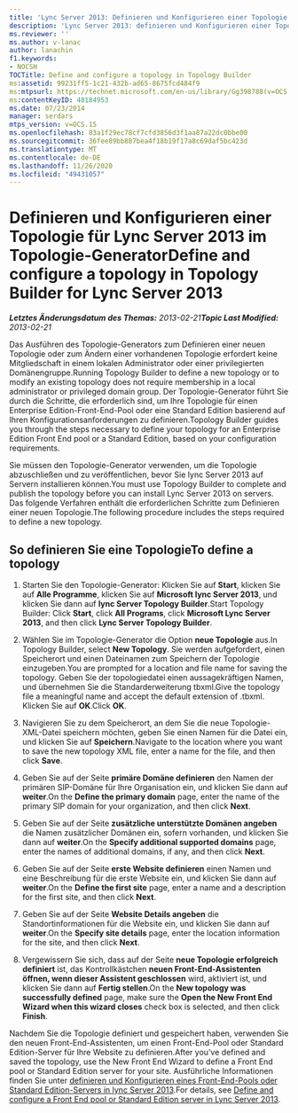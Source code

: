 ```yaml
---
title: 'Lync Server 2013: Definieren und Konfigurieren einer Topologie im Topologie-Generator'
description: 'Lync Server 2013: definieren und Konfigurieren einer Topologie im Topologie-Generator'
ms.reviewer: ''
ms.author: v-lanac
author: lanachin
f1.keywords:
- NOCSH
TOCTitle: Define and configure a topology in Topology Builder
ms:assetid: 99231ff5-1c21-432b-ad65-8675fcd484f9
ms:mtpsurl: https://technet.microsoft.com/en-us/library/Gg398788(v=OCS.15)
ms:contentKeyID: 48184953
ms.date: 07/23/2014
manager: serdars
mtps_version: v=OCS.15
ms.openlocfilehash: 83a1f29ec78cf7cfd3856d3f1aa87a22dc0bbe00
ms.sourcegitcommit: 36fee89bb887bea4f18b19f17a8c69daf5bc423d
ms.translationtype: MT
ms.contentlocale: de-DE
ms.lasthandoff: 11/26/2020
ms.locfileid: "49431057"
---
```

# <a name="define-and-configure-a-topology-in-topology-builder-for-lync-server-2013"></a><span data-ttu-id="84311-103">Definieren und Konfigurieren einer Topologie für Lync Server 2013 im Topologie-Generator</span><span class="sxs-lookup"><span data-stu-id="84311-103">Define and configure a topology in Topology Builder for Lync Server 2013</span></span>

<div data-xmlns="http://www.w3.org/1999/xhtml">

<div class="topic" data-xmlns="http://www.w3.org/1999/xhtml" data-msxsl="urn:schemas-microsoft-com:xslt" data-cs="https://msdn.microsoft.com/">

<div data-asp="https://msdn2.microsoft.com/asp">



</div>

<div id="mainSection">

<div id="mainBody"><span data-ttu-id="84311-104">

<span> </span></span><span class="sxs-lookup"><span data-stu-id="84311-104">

<span> </span></span></span>

<span data-ttu-id="84311-105">_**Letztes Änderungsdatum des Themas:** 2013-02-21_</span><span class="sxs-lookup"><span data-stu-id="84311-105">_**Topic Last Modified:** 2013-02-21_</span></span>

<span data-ttu-id="84311-106">Das Ausführen des Topologie-Generators zum Definieren einer neuen Topologie oder zum Ändern einer vorhandenen Topologie erfordert keine Mitgliedschaft in einem lokalen Administrator oder einer privilegierten Domänengruppe.</span><span class="sxs-lookup"><span data-stu-id="84311-106">Running Topology Builder to define a new topology or to modify an existing topology does not require membership in a local administrator or privileged domain group.</span></span> <span data-ttu-id="84311-107">Der Topologie-Generator führt Sie durch die Schritte, die erforderlich sind, um Ihre Topologie für einen Enterprise Edition-Front-End-Pool oder eine Standard Edition basierend auf Ihren Konfigurationsanforderungen zu definieren.</span><span class="sxs-lookup"><span data-stu-id="84311-107">Topology Builder guides you through the steps necessary to define your topology for an Enterprise Edition Front End pool or a Standard Edition, based on your configuration requirements.</span></span>

<span data-ttu-id="84311-108">Sie müssen den Topologie-Generator verwenden, um die Topologie abzuschließen und zu veröffentlichen, bevor Sie lync Server 2013 auf Servern installieren können.</span><span class="sxs-lookup"><span data-stu-id="84311-108">You must use Topology Builder to complete and publish the topology before you can install Lync Server 2013 on servers.</span></span> <span data-ttu-id="84311-109">Das folgende Verfahren enthält die erforderlichen Schritte zum Definieren einer neuen Topologie.</span><span class="sxs-lookup"><span data-stu-id="84311-109">The following procedure includes the steps required to define a new topology.</span></span>

<div>

## <a name="to-define-a-topology"></a><span data-ttu-id="84311-110">So definieren Sie eine Topologie</span><span class="sxs-lookup"><span data-stu-id="84311-110">To define a topology</span></span>

1.  <span data-ttu-id="84311-111">Starten Sie den Topologie-Generator: Klicken Sie auf **Start**, klicken Sie auf **Alle Programme**, klicken Sie auf **Microsoft lync Server 2013**, und klicken Sie dann auf **lync Server Topology Builder**.</span><span class="sxs-lookup"><span data-stu-id="84311-111">Start Topology Builder: Click **Start**, click **All Programs**, click **Microsoft Lync Server 2013**, and then click **Lync Server Topology Builder**.</span></span>

2.  <span data-ttu-id="84311-112">Wählen Sie im Topologie-Generator die Option **neue Topologie** aus.</span><span class="sxs-lookup"><span data-stu-id="84311-112">In Topology Builder, select **New Topology**.</span></span> <span data-ttu-id="84311-113">Sie werden aufgefordert, einen Speicherort und einen Dateinamen zum Speichern der Topologie einzugeben.</span><span class="sxs-lookup"><span data-stu-id="84311-113">You are prompted for a location and file name for saving the topology.</span></span> <span data-ttu-id="84311-114">Geben Sie der topologiedatei einen aussagekräftigen Namen, und übernehmen Sie die Standarderweiterung tbxml.</span><span class="sxs-lookup"><span data-stu-id="84311-114">Give the topology file a meaningful name and accept the default extension of .tbxml.</span></span> <span data-ttu-id="84311-115">Klicken Sie auf **OK**.</span><span class="sxs-lookup"><span data-stu-id="84311-115">Click **OK**.</span></span>

3.  <span data-ttu-id="84311-116">Navigieren Sie zu dem Speicherort, an dem Sie die neue Topologie-XML-Datei speichern möchten, geben Sie einen Namen für die Datei ein, und klicken Sie auf **Speichern**.</span><span class="sxs-lookup"><span data-stu-id="84311-116">Navigate to the location where you want to save the new topology XML file, enter a name for the file, and then click **Save**.</span></span>

4.  <span data-ttu-id="84311-117">Geben Sie auf der Seite **primäre Domäne definieren** den Namen der primären SIP-Domäne für Ihre Organisation ein, und klicken Sie dann auf **weiter**.</span><span class="sxs-lookup"><span data-stu-id="84311-117">On the **Define the primary domain** page, enter the name of the primary SIP domain for your organization, and then click **Next**.</span></span>

5.  <span data-ttu-id="84311-118">Geben Sie auf der Seite **zusätzliche unterstützte Domänen angeben** die Namen zusätzlicher Domänen ein, sofern vorhanden, und klicken Sie dann auf **weiter**.</span><span class="sxs-lookup"><span data-stu-id="84311-118">On the **Specify additional supported domains** page, enter the names of additional domains, if any, and then click **Next**.</span></span>

6.  <span data-ttu-id="84311-119">Geben Sie auf der Seite **erste Website definieren** einen Namen und eine Beschreibung für die erste Website ein, und klicken Sie dann auf **weiter**.</span><span class="sxs-lookup"><span data-stu-id="84311-119">On the **Define the first site** page, enter a name and a description for the first site, and then click **Next**.</span></span>

7.  <span data-ttu-id="84311-120">Geben Sie auf der Seite **Website Details angeben** die Standortinformationen für die Website ein, und klicken Sie dann auf **weiter**.</span><span class="sxs-lookup"><span data-stu-id="84311-120">On the **Specify site details** page, enter the location information for the site, and then click **Next**.</span></span>

8.  <span data-ttu-id="84311-121">Vergewissern Sie sich, dass auf der Seite **neue Topologie erfolgreich definiert** ist, das Kontrollkästchen **neuen Front-End-Assistenten öffnen, wenn dieser Assistent geschlossen** wird, aktiviert ist, und klicken Sie dann auf **Fertig stellen**.</span><span class="sxs-lookup"><span data-stu-id="84311-121">On the **New topology was successfully defined** page, make sure the **Open the New Front End Wizard when this wizard closes** check box is selected, and then click **Finish**.</span></span>

<span data-ttu-id="84311-122">Nachdem Sie die Topologie definiert und gespeichert haben, verwenden Sie den neuen Front-End-Assistenten, um einen Front-End-Pool oder Standard Edition-Server für Ihre Website zu definieren.</span><span class="sxs-lookup"><span data-stu-id="84311-122">After you’ve defined and saved the topology, use the New Front End Wizard to define a Front End pool or Standard Edition server for your site.</span></span> <span data-ttu-id="84311-123">Ausführliche Informationen finden Sie unter [definieren und Konfigurieren eines Front-End-Pools oder Standard Edition-Servers in lync Server 2013](lync-server-2013-define-and-configure-a-front-end-pool-or-standard-edition-server.md).</span><span class="sxs-lookup"><span data-stu-id="84311-123">For details, see [Define and configure a Front End pool or Standard Edition server in Lync Server 2013](lync-server-2013-define-and-configure-a-front-end-pool-or-standard-edition-server.md).</span></span>

<span data-ttu-id="84311-124"></div>

</div>

<span> </span>

</div>

</div>

</span><span class="sxs-lookup"><span data-stu-id="84311-124"></div>

</div>

<span> </span>

</div>

</div>

</span></span></div>

